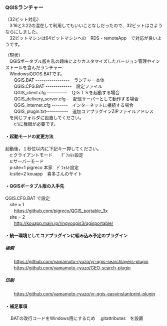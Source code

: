### QGISランチャー
（32ビット対応）  
　3.16と3.22の混在して利用してもいいことなしだったので、32ビットはさようならにしました。  
　32ビットマシンは64ビットマシンへの　RDS - remoteApp　で対応が良いようです。  
 
（現状）  
　QGISポータブル版を私の趣味によりカスタマイズしたバージョン管理やインストールを含んだランチャー  
　WindowsのDOS.BATです。  
　　QGIS.BAT -----------------　ランチャー本体  
　　QGIS.CFG.BAT -------------　設定ファイル  
　　QGIS_client.cfg ----------　ＱＧＩＳを起動する場合  
　　QGIS_delivery_server.cfg -　配信サーバーとして動作する場合  
　　QGIS_internet.cfg --------　インターネットに接続する場合  
　　QGIS_plugin.txt-----------　追加コアプラグインZIPファイルアドレス  
　を同じフォルダに設置してください。   
　　c:\に権限が必要です。  
#### ・起動モードの変更方法  
起動後，１秒位以内に下記キー押してください。  
　c:クライアントモード　　ﾃﾞﾌｫﾙﾄ設定  
　s:サーバーモード  
　p:site=1 pigreco 本家　ﾃﾞﾌｫﾙﾄ設定  
　k:site=2 kouapp　喜多さんのサイト  
#### ・QGISポータブル版の入手先  
QGIS.CFG.BAT で設定  
　site = 1  
　　https://github.com/pigreco/QGIS_portable_3x  
　site = 2  
　　http://kouapp.main.jp/ringyoqgis3/qgisportable/
#### ・統一環境としてコアプラグインに組み込み予定のプラグイン  
##### 検索  
　　https://github.com/yamamoto-ryuzo/yr-qgis-searchlayers-plugin  
　　https://github.com/yamamoto-ryuzo/GEO-search-plugin  
##### 印刷  
　　https://github.com/yamamoto-ryuzo/yr-qgis-easyinstantprint-plugin  
#### ・補足事項  
　.BATの改行コードをWindows用にするため　.gitattributes　を設置 
